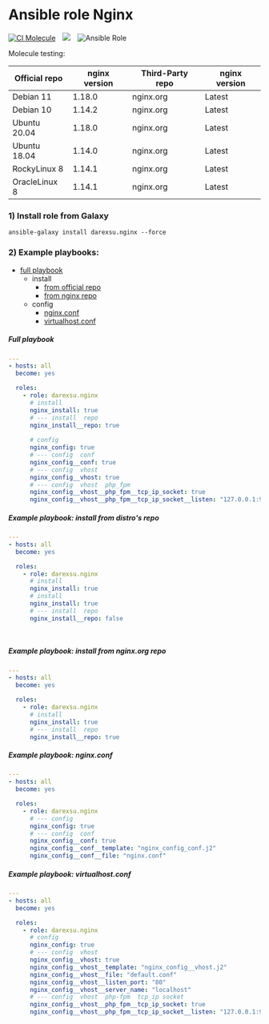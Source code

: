 # Ansible role Nginx
[![CI Molecule](https://github.com/darexsu/ansible-role-nginx/actions/workflows/ci.yml/badge.svg)](https://github.com/darexsu/ansible-role-nginx/actions/workflows/ci.yml)&emsp;![](https://img.shields.io/static/v1?label=idempotence&message=ok&color=success)&emsp;![Ansible Role](https://img.shields.io/ansible/role/d/57564?color=blue&label=downloads)

Molecule testing:

|  Official repo   | nginx version      |  Third-Party repo | nginx version | 
| ---------------- | ------------------ | ----------------- | ------------- |
| Debian 11        |   1.18.0           | nginx.org         |     Latest    | 
| Debian 10        |   1.14.2           | nginx.org         |     Latest    |   
| Ubuntu 20.04     |   1.18.0           | nginx.org         |     Latest    | 
| Ubuntu 18.04     |   1.14.0           | nginx.org         |     Latest    |   
| RockyLinux 8     |   1.14.1           | nginx.org         |     Latest    | 
| OracleLinux 8    |   1.14.1           | nginx.org         |     Latest    | 

### 1) Install role from Galaxy
```
ansible-galaxy install darexsu.nginx --force
```

### 2) Example playbooks:
  
  - [full playbook](#full-playbook)  
    - install
      - [from official repo](#example-playbook-install-from-distros-repo)
      - [from nginx repo](#example-playbook-install-from-nginxorg-repo)   
    - config
      - [nginx.conf](#example-playbook-nginxconf)
      - [virtualhost.conf](#example-playbook-virtualhostconf)

##### Full playbook
```yaml
---
- hosts: all
  become: yes

  roles:
    - role: darexsu.nginx
      # install
      nginx_install: true
      # --- install  repo
      nginx_install__repo: true       
      
      # config 
      nginx_config: true
      # --- config  conf
      nginx_config__conf: true
      # --- config  vhost 
      nginx_config__vhost: true
      # --- config  vhost  php_fpm
      nginx_config__vhost__php_fpm__tcp_ip_socket: true
      nginx_config__vhost__php_fpm__tcp_ip_socket__listen: "127.0.0.1:9000"
```
##### Example playbook: install from distro's repo
```yaml
---
- hosts: all
  become: yes

  roles:
    - role: darexsu.nginx
      # install
      nginx_install: true
      # install
      nginx_install: true
      # --- install  repo
      nginx_install__repo: false      

  
```
##### Example playbook: install from nginx.org repo
```yaml
---
- hosts: all
  become: yes

  roles:
    - role: darexsu.nginx
      # install
      nginx_install: true
      # --- install  repo
      nginx_install__repo: true  
```
##### Example playbook: nginx.conf
```yaml
---
- hosts: all
  become: yes

  roles:
    - role: darexsu.nginx
      # --- config 
      nginx_config: true
      # --- config  conf
      nginx_config__conf: true
      nginx_config__conf__template: "nginx_config_conf.j2"
      nginx_config__conf__file: "nginx.conf"
```
##### Example playbook: virtualhost.conf
```yaml
---
- hosts: all
  become: yes

  roles:
    - role: darexsu.nginx
      # config
      nginx_config: true
      # --- config  vhost 
      nginx_config__vhost: true
      nginx_config__vhost__template: "nginx_config__vhost.j2"
      nginx_config__vhost__file: "default.conf"
      nginx_config__vhost__listen_port: "80"
      nginx_config__vhost__server_name: "localhost"
      # --- config  vhost  php-fpm  tcp_ip socket
      nginx_config__vhost__php_fpm__tcp_ip_socket: true
      nginx_config__vhost__php_fpm__tcp_ip_socket__listen: "127.0.0.1:9000"
```